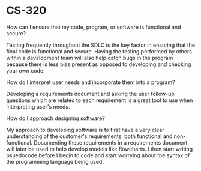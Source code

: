# CS-320

How can I ensure that my code, program, or software is functional and secure?

Testing frequently throughout the SDLC is the key factor in ensuring that the final code is functional and secure. Having the testing performed
by others within a development team will also help catch bugs in the program because there is less bias present as opposed to developing and checking
your own code.


How do I interpret user needs and incorporate them into a program?

Developing a requirements document and asking the user follow-up questions which are related to each requirement is a great tool to use when 
interpreting user's needs.


How do I approach designing software?

My approach to developing software is to first have a very clear understanding of the customer's requirements, both functional and non-functional.
Documenting these requirements in a requirements document will later be used to help develop models like flowcharts. I then start writing psuedocode
before I begin to code and start worrying about the syntax of the programming language being used.
